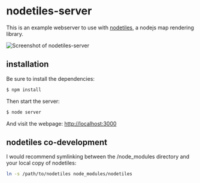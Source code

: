 nodetiles-server
================

This is an example webserver to use with [nodetiles](http://github.com/codeforamerica/nodetiles), a nodejs map rendering library. 

![Screenshot of nodetiles-server](https://raw.github.com/codeforamerica/nodetiles-server/master/screenshot.png)


installation
-------------

Be sure to install the dependencies:

```bash
$ npm install
```

Then start the server:

```bash
$ node server
```

And visit the webpage: [http://localhost:3000](http://localhost:3000)


nodetiles co-development
-------------------------------------

I would recommend symlinking between the /node_modules directory and your local copy of nodetiles:

```bash
ln -s /path/to/nodetiles node_modules/nodetiles
```


